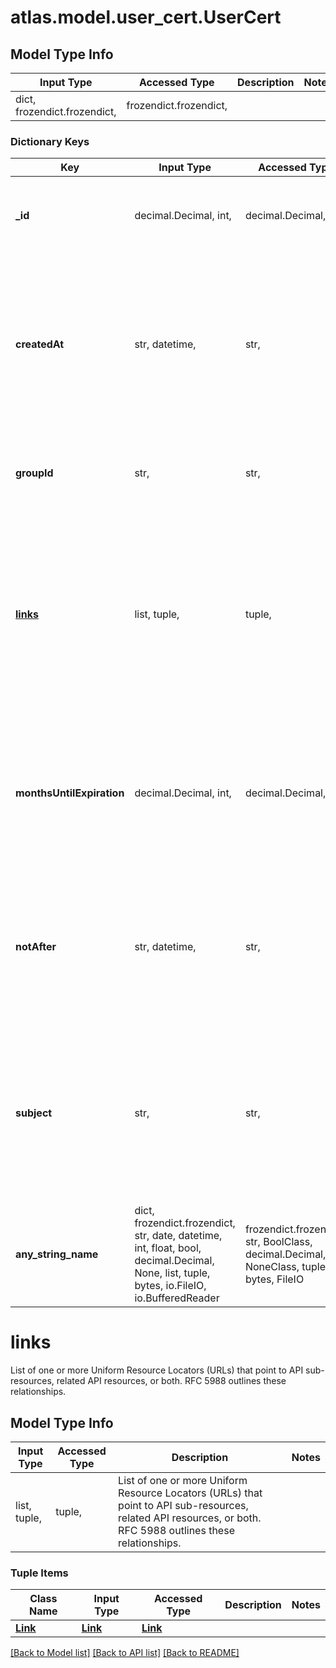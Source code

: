 # atlas.model.user_cert.UserCert

## Model Type Info
Input Type | Accessed Type | Description | Notes
------------ | ------------- | ------------- | -------------
dict, frozendict.frozendict,  | frozendict.frozendict,  |  | 

### Dictionary Keys
Key | Input Type | Accessed Type | Description | Notes
------------ | ------------- | ------------- | ------------- | -------------
**_id** | decimal.Decimal, int,  | decimal.Decimal,  | Unique 24-hexadecimal character string that identifies this certificate. | [optional] value must be a 64 bit integer
**createdAt** | str, datetime,  | str,  | Date and time when MongoDB Cloud created this certificate. This parameter expresses its value in the ISO 8601 timestamp format in UTC. | [optional] value must conform to RFC-3339 date-time
**groupId** | str,  | str,  | Unique 24-hexadecimal character string that identifies the project. | [optional] 
**[links](#links)** | list, tuple,  | tuple,  | List of one or more Uniform Resource Locators (URLs) that point to API sub-resources, related API resources, or both. RFC 5988 outlines these relationships. | [optional] 
**monthsUntilExpiration** | decimal.Decimal, int,  | decimal.Decimal,  | Number of months that the certificate remains valid until it expires. | [optional] if omitted the server will use the default value of 3value must be a 32 bit integer
**notAfter** | str, datetime,  | str,  | Date and time when this certificate expires. This parameter expresses its value in the ISO 8601 timestamp format in UTC. | [optional] value must conform to RFC-3339 date-time
**subject** | str,  | str,  | Subject Alternative Name associated with this certificate. This parameter expresses its value as a distinguished name as defined in [RFC 2253](https://tools.ietf.org/html/2253). | [optional] 
**any_string_name** | dict, frozendict.frozendict, str, date, datetime, int, float, bool, decimal.Decimal, None, list, tuple, bytes, io.FileIO, io.BufferedReader | frozendict.frozendict, str, BoolClass, decimal.Decimal, NoneClass, tuple, bytes, FileIO | any string name can be used but the value must be the correct type | [optional]

# links

List of one or more Uniform Resource Locators (URLs) that point to API sub-resources, related API resources, or both. RFC 5988 outlines these relationships.

## Model Type Info
Input Type | Accessed Type | Description | Notes
------------ | ------------- | ------------- | -------------
list, tuple,  | tuple,  | List of one or more Uniform Resource Locators (URLs) that point to API sub-resources, related API resources, or both. RFC 5988 outlines these relationships. | 

### Tuple Items
Class Name | Input Type | Accessed Type | Description | Notes
------------- | ------------- | ------------- | ------------- | -------------
[**Link**](Link.md) | [**Link**](Link.md) | [**Link**](Link.md) |  | 

[[Back to Model list]](../../README.md#documentation-for-models) [[Back to API list]](../../README.md#documentation-for-api-endpoints) [[Back to README]](../../README.md)

